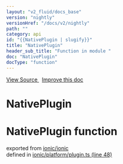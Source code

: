 ```yaml
---
layout: "v2_fluid/docs_base"
version: "nightly"
versionHref: "/docs/v2/nightly"
path: ""
category: api
id: "{{NativePlugin | slugify}}"
title: "NativePlugin"
header_sub_title: "Function in module "
doc: "NativePlugin"
docType: "function"
---
```



<div class="improve-docs">
  <a href='http://github.com/driftyco/ionic2/tree/master/ionic/platform/plugin.ts#L47'>
    View Source
  </a>
  &nbsp;
  <a href='http://github.com/driftyco/ionic2/edit/master/ionic/platform/plugin.ts#L47'>
    Improve this doc
  </a>
</div>




<h1 class="api-title">

  NativePlugin



</h1>







<h1 class="class export">NativePlugin <span class="type">function</span></h1>
<p class="module">exported from <a href='undefined'>ionic/ionic</a><br/>
defined in <a href="https://github.com/driftyco/ionic2/tree/master/ionic/platform/plugin.ts#L48-L57">ionic/platform/plugin.ts (line 48)</a>
</p>

